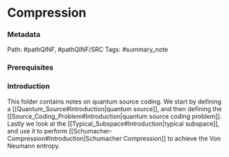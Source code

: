 # Compression
### Metadata
Path: #pathQINF, #pathQINF/SRC
Tags: #summary_note

### Prerequisites 

### Introduction
This folder contains notes on quantum source coding. We start by defining a [[Quantum_Source#Introduction|quantum source]], and then defining the [[Source_Coding_Problem#Introduction|quantum source coding problem]]. Lastly we look at the [[Typical_Subspace#Introduction|typical subspace]], and use it to perform [[Schumacher-Compression#Introduction|Schumacher Compression]] to achieve the Von Neumann entropy. 